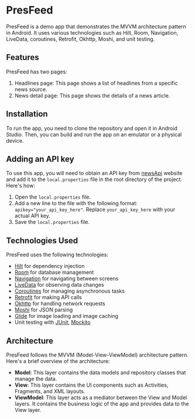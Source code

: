 # PresFeed

PresFeed is a demo app that demonstrates the MVVM architecture pattern in Android. It uses various technologies such as Hilt, Room, Navigation, LiveData, coroutines, Retrofit, Okhttp, Moshi, and unit testing.

## Features

PresFeed has two pages:

1. Headlines page: This page shows a list of headlines from a specific news source.
2. News detail page: This page shows the details of a news article.

## Installation

To run the app, you need to clone the repository and open it in Android Studio. Then, you can build and run the app on an emulator or a physical device.

## Adding an API key

To use this app, you will need to obtain an API key from [newsApi](https://newsapi.org) website and add it to the `local.properties` file in the root directory of the project. Here's how:

1. Open the `local.properties` file.
2. Add a new line to the file with the following format: `apikey="your_api_key_here"`. Replace `your_api_key_here` with your actual API key.
3. Save the `local.properties` file.

## Technologies Used

PresFeed uses the following technologies:

- [Hilt](https://developer.android.com/training/dependency-injection/hilt-android) for dependency injection
- [Room](https://developer.android.com/training/data-storage/room) for database management
- [Navigation](https://developer.android.com/guide/navigation) for navigating between screens
- [LiveData](https://developer.android.com/topic/libraries/architecture/livedata) for observing data changes
- [Coroutines](https://developer.android.com/kotlin/coroutines) for managing asynchronous tasks
- [Retrofit](https://square.github.io/retrofit/) for making API calls
- [Okhttp](https://square.github.io/okhttp/) for handling network requests
- [Moshi](https://github.com/square/moshi) for JSON parsing
- [Glide](https://bumptech.github.io/glide) for image loading and image caching 
- Unit testing with [JUnit](https://junit.org/junit4/), [Mockito](https://site.mockito.org/)

## Architecture

PresFeed follows the MVVM (Model-View-ViewModel) architecture pattern. Here's a brief overview of the architecture:

- **Model**: This layer contains the data models and repository classes that manage the data.
- **View**: This layer contains the UI components such as Activities, Fragments, and XML layouts.
- **ViewModel**: This layer acts as a mediator between the View and Model layers. It contains the business logic of the app and provides data to the View layer.






